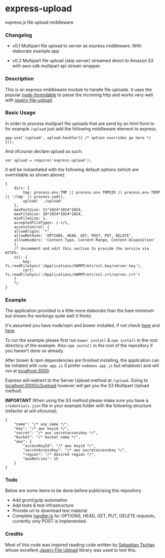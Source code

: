 express-upload
==============

express.js file upload middleware

### Changelog

* v0.1 Multipart file upload to server as express middleware. With elaborate example app

* v0.2 Multipart file upload (skip server) streamed direct to Amazon S3 with aws-sdk multipart api stream wrapper.

### Description
This is an express middleware module to handle file uploads. It uses the popular [node-formidable](https://github.com/felixge/node-formidable) to parse the incoming http and works very well with [jquery-file-upload](https://github.com/blueimp/jQuery-File-Upload).

### Basic Usage
In order to process multipart file uploads that are send by an html form to for example `/upload` just add the following middleware element to express.

	app.use('/upload', upload.handler({ /* option overrides go here */ }));

And ofcourse declare upload as such:

	var upload = require('express-upload');

It will be instantiated with the following default options (which are overridable as shown above):

	{
		dirs: {
			tmp: process.env.TMP || process.env.TMPDIR || process.env.TEMP || '/tmp' || process.cwd(),
			upload: './upload'
		},
		maxPostSize: 11*1024*1024*1024,
		maxFileSize: 10*1024*1024*1024,
		minFileSize: 1,
		acceptedFileTypes: /.+/i,
		accessControl: {
		allowOrigin: '*',
		allowMethods: 'OPTIONS, HEAD, GET, POST, PUT, DELETE',
		allowHeaders: 'Content-Type, Content-Range, Content-Disposition'
		},
		/* Uncomment and edit this section to provide the service via HTTPS:
		ssl: {
			key: fs.readFileSync('/Applications/XAMPP/etc/ssl.key/server.key'),
			cert: fs.readFileSync('/Applications/XAMPP/etc/ssl.crt/server.crt')
		}
		*/
	}

### Example
The application provided is a little more elaborate than the bare minimum but shows the workings quite well (I think).

It's assumed you have node/npm and bower installed, if not check [here](http://nodejs.org/download/) and [here](http://bower.io/). 

To run the example please first run `bower install` & `npm install` in the root directory of the example. Also `npm install` in the root of the repository if you haven't done so already. 

After bower & npm dependencies are finished installing, the application can be initiated with `node app.js` (I prefer `nodemon app.js` but whatever) and will run at [localhost:3000](http://localhost:3000).

Express will redirect to the Server Upload method at `/upload`. Going to [localhost:3000/s3upload](http://localhost:3000/s3upload) however will get you the S3 Multipart Upload method.

**IMPORTANT** When using the S3 method please make sure you have a `credentials.json` file in your example folder with the following structure (refactor at will ofcourse).

    {
        "name": "/* any name */",
        "key": "/* aws keyid */",
        "secret": "/* aws secretaccesskey */",
        "bucket": "/* bucket name */",
        "aws": {
            "accessKeyId": "/* aws keyid */",
            "secretAccessKey": "/* aws secretaccesskey */",
            "region": "/* desired region */",
            "maxRetries": 15
        }
    }

### Todo
Below are some items to be done before publicising this repository

- Add grunt/gulp automation
- Add tests & test infrastructure
- Provide url to download test material
- Complete [handler.js](https://github.com/devcollectief/express-upload/blob/master/lib/handler.js) for OPTIONS, HEAD, GET, PUT, DELETE requests, currently only POST is implemented.

### Credits
Most of this code was inspired reading code written by [Sebastian Tschan](https://github.com/blueimp/) whose excellent [Jquery File Upload](https://github.com/blueimp/jQuery-File-Upload) library was used to test this.
